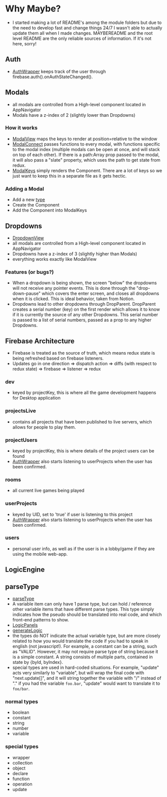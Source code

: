 # Why Maybe?
- I started making a lot of README's among the module folders but due to the need to develop fast and change things 24/7 I wasn't able to actually update them all when I made changes. MAYBEREADME and the root level README are the only reliable sources of information. If it's not here, sorry!

## Auth
- [AuthWrapper](./modules/auth/AuthWrapper.js) keeps track of the user through firebase.auth().onAuthStateChanged().

## Modals
- all modals are controlled from a High-level component located in AppNavigator
- Modals have a z-index of 2 (slightly lower than Dropdowns)

### How it works
- [ModalView](./modules/modal/ModalView.js) maps the keys to render at position=relative to the window
- [ModalConnect](./modules/modal/ModalConnect.js) passes functions to every modal, with functions specific to the modal index (multiple modals can be open at once, and will stack on top of each other). If there is a path:Array prop passed to the modal, it will also pass a "slate" property, which uses the path to get state from redux.
- [ModalKeys](./modules/modal/ModalKeys.js) simply renders the Component. There are a lot of keys so we just want to keep this in a separate file as it gets hectic.

### Adding a Modal
- Add a new [type](./modules/modal/types.js)
- Create the Component
- Add the Component into ModalKeys  

## Dropdowns
- [DropdownView](./modules/dropdown/DropdownView.js)
- all modals are controlled from a High-level component located in AppNavigator
- Dropdowns have a z-index of 3 (slightly higher than Modals)
- everything works exactly like ModalView

### Features (or bugs?)
- When a dropdown is being shown, the screen "below" the dropdowns will not receive any pointer events. This is done through the "drop-down-pause" which covers the enter screen, and closes all dropdowns when it is clicked. This is ideal behavior, taken from Notion.
- Dropdowns lead to other dropdowns through DropParent. DropParent creates a serial number (key) on the first render which allows it to know if it is currently the source of any other Dropdowns. This serial number is passed to a list of serial numbers, passed as a prop to any higher Dropdowns.

## Firebase Architecture
- Firebase is treated as the source of truth, which means redux state is being refreshed based on firebase listeners.
- Updates go in one direction => dispatch action => diffs (with respect to redux state) => firebase => listener => redux

### dev
- keyed by projectKey, this is where all the game development happens for Desktop application

### projectsLive
- contains all projects that have been published to live servers, which allows for people to play them.

### projectUsers
- keyed by projectKey, this is where details of the project users can be found
- [AuthWrapper](./modules/auth/AuthWrapper.js) also starts listening to userProjects when the user has been confirmed.

### rooms
- all current live games being played

### userProjects
- keyed by UID, set to 'true' if user is listening to this project
- [AuthWrapper](./modules/auth/AuthWrapper.js) also starts listening to userProjects when the user has been confirmed.

### users
- personal user info, as well as if the user is in a lobby/game if they are using the mobile web-app.

## LogicEngine

## parseType
- [parseType](./modules/logic/types.js)
- A variable item can only have 1 parse type, but can hold / reference other variable items that have different parse types. This type simply indicates how the pseudo should be translated into real code, and which front-end patterns to show.
- [LogicPanels](./modules/logic/components/LogicPanels.js)
- [generateLogic](./modules/logic/codetool.js)
- the types do NOT indicate the actual variable type, but are more closely related to how you would translate the code if you had to speak in english (not javascript!). For example, a constant can be a string, such as "VALID". However, it may not require parse type of string because it is a simple constant. A string consists of multiple parts, contained in state by {byId, byIndex}.
- special types are used in hard-coded situations. For example, "update" acts very similarly to "variable", but will wrap the final code with "next.update[]", and it will string together the variable with "/" instead of "." if you had the variable `foo.bar`, "update" would want to translate it to `foo/bar`.

### normal types
- boolean
- constant
- string
- number
- variable

### special types
- wrapper
- collection
- object
- declare
- function
- operation
- update